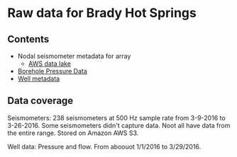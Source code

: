# Raw data for Brady Hot Springs

## Contents

- Nodal seismometer metadata for array
    - [AWS data lake](https://data.openei.org/s3_viewer?bucket=nrel-pds-porotomo&prefix=Nodal%2Fnodal_sac%2F)
- [Borehole Pressure Data](https://gdr.openei.org/submissions/917)
- [Well metadata](https://gdr.openei.org/submissions/828)

## Data coverage

Seismometers: 238 seismometers at 500 Hz sample rate from 3-9-2016 to 3-26-2016. Some seismometers didn't capture data. Noot all have data from the entire range. Stored on Amazon AWS S3.

Well data: Pressure and flow. From aboouot 1/1/2016 to 3/29/2016.